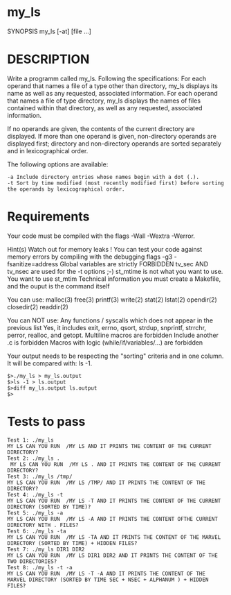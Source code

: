 # my_ls
SYNOPSIS
my_ls [-at] [file ...]

# DESCRIPTION
Write a programm called my_ls. Following the specifications:
For each operand that names a file of a type other than directory, my_ls displays its name as well as any requested, associated information. 
For each operand that names a file of type directory, my_ls displays the names of files contained within that directory, as well as any requested, 
associated information.

If no operands are given, the contents of the current directory are displayed. If more than one operand is given, non-directory operands are displayed first; directory and non-directory operands are sorted separately and in lexicographical order.

The following options are available:
```
-a Include directory entries whose names begin with a dot (.).
-t Sort by time modified (most recently modified first) before sorting the operands by lexicographical order.
```

# Requirements
Your code must be compiled with the flags -Wall -Wextra -Werror.

Hint(s)
Watch out for memory leaks !
You can test your code against memory errors by compiling with the debugging flags -g3 -fsanitize=address
Global variables are strictly FORBIDDEN
tv_sec AND tv_nsec are used for the -t options ;-)
st_mtime is not what you want to use. You want to use st_mtim
Technical information
you must create a Makefile, and the ouput is the command itself

You can use:
malloc(3)
free(3)
printf(3)
write(2)
stat(2)
lstat(2)
opendir(2)
closedir(2)
readdir(2)

You can NOT use:
Any functions / syscalls which does not appear in the previous list
Yes, it includes exit, errno, qsort, strdup, snprintf, strrchr, perror, realloc, and getopt.
Multiline macros are forbidden
Include another .c is forbidden
Macros with logic (while/if/variables/...) are forbidden

Your output needs to be respecting the "sorting" criteria and in one column. It will be compared with: ls -1.
```
$>./my_ls > my_ls.output
$>ls -1 > ls.output
$>diff my_ls.output ls.output
$>
```

# Tests to pass
```
Test 1: ./my_ls
MY LS CAN YOU RUN  /MY LS AND IT PRINTS THE CONTENT OF THE CURRENT DIRECTORY?
Test 2: ./my_ls .
 MY LS CAN YOU RUN  /MY LS . AND IT PRINTS THE CONTENT OF THE CURRENT DIRECTORY?
Test 3: ./my_ls /tmp/
MY LS CAN YOU RUN  /MY LS /TMP/ AND IT PRINTS THE CONTENT OF THE DIRECTORY? 
Test 4: ./my_ls -t
MY LS CAN YOU RUN  /MY LS -T AND IT PRINTS THE CONTENT OF THE CURRENT DIRECTORY (SORTED BY TIME)? 
Test 5: ./my_ls -a
MY LS CAN YOU RUN  /MY LS -A AND IT PRINTS THE CONTENT OFTHE CURRENT DIRECTORY WITH . FILES?   
Test 6: ./my_ls -ta
MY LS CAN YOU RUN  /MY LS -TA AND IT PRINTS THE CONTENT OF THE MARVEL DIRECTORY (SORTED BY TIME) + HIDDEN FILES? 
Test 7: ./my_ls DIR1 DIR2
MY LS CAN YOU RUN  /MY LS DIR1 DIR2 AND IT PRINTS THE CONTENT OF THE TWO DIRECTORIES? 
Test 8: ./my_ls -t -a 
MY LS CAN YOU RUN  /MY LS -T -A AND IT PRINTS THE CONTENT OF THE MARVEL DIRECTORY (SORTED BY TIME SEC + NSEC + ALPHANUM ) + HIDDEN FILES?
```

